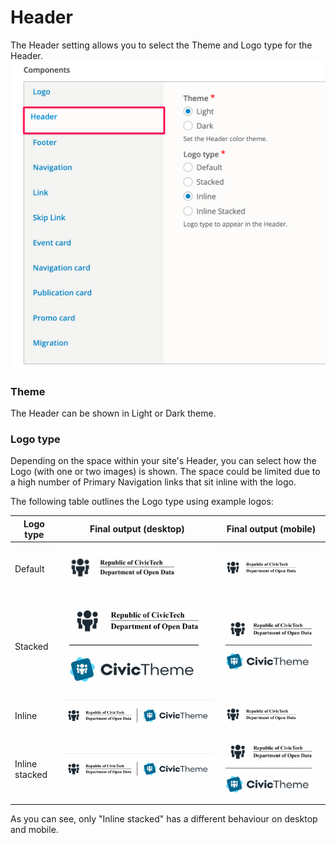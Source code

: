 # Header

The Header setting allows you to select the Theme and Logo type for the Header.\
<img src="../../../.gitbook/assets/bc69a940-5fc9-4a6f-bbd1-0b68d7714478.png" alt="" data-size="original">

### Theme

The Header can be shown in Light or Dark theme.

### Logo type <a href="#header-logotype" id="header-logotype"></a>

Depending on the space within your site's Header, you can select how the Logo (with one or two images) is shown. The space could be limited due to a high number of Primary Navigation links that sit inline with the logo.

The following table outlines the Logo type using example logos:

| **Logo type**  | **Final output (desktop)**                   | **Final output (mobile)**                    |
| -------------- | -------------------------------------------- | -------------------------------------------- |
| Default        | ![](../../../.gitbook/assets/2642903128.png) | ![](../../../.gitbook/assets/2642903128.png) |
| Stacked        | ![](../../../.gitbook/assets/2643329071.png) | ![](../../../.gitbook/assets/2643329071.png) |
| Inline         | ![](../../../.gitbook/assets/2642640970.png) | ![](../../../.gitbook/assets/2642903128.png) |
| Inline stacked | ![](../../../.gitbook/assets/2643329079.png) | ![](../../../.gitbook/assets/2643329071.png) |

As you can see, only "Inline stacked" has a different behaviour on desktop and mobile.
